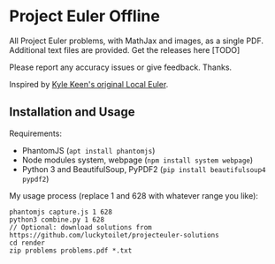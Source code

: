 Project Euler Offline
=====================
All Project Euler problems, with MathJax and images, as a single PDF. Additional text files are provided. Get the releases here [TODO]

Please report any accuracy issues or give feedback. Thanks.

Inspired by [Kyle Keen's original Local Euler](http://kmkeen.com/local-euler/2008-07-16-07-33-00.html).

Installation and Usage
----------------------
Requirements:
- PhantomJS (`apt install phantomjs`)
- Node modules system, webpage (`npm install system webpage`)
- Python 3 and BeautifulSoup, PyPDF2 (`pip install beautifulsoup4 pypdf2`)

My usage process (replace 1 and 628 with whatever range you like):

    phantomjs capture.js 1 628
    python3 combine.py 1 628
    // Optional: download solutions from https://github.com/luckytoilet/projecteuler-solutions
    cd render
    zip problems problems.pdf *.txt

